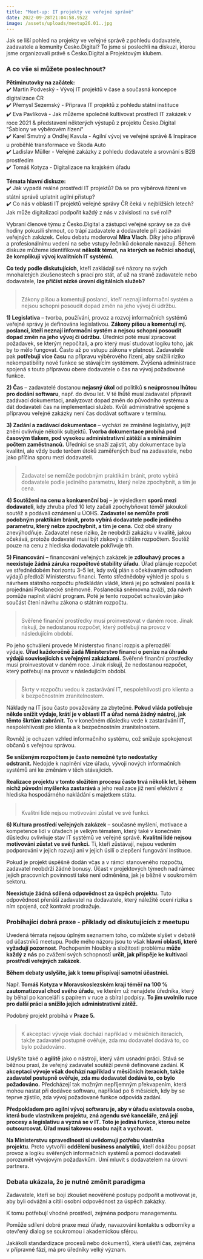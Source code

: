 ```yaml
---
title: "Meet-up: IT projekty ve veřejné správě"
date: 2022-09-28T21:04:58.952Z
image: /assets/uploads/meetup26.01..jpg
---
```

Jak se liší pohled na projekty ve veřejné správě z pohledu dodavatele, zadavatele a komunity Česko.Digital? To jsme si poslechli na diskuzi, kterou jsme organizovali právě s Česko.Digital a Projektovým klubem. 

### A co vše si můžete poslechnout?

**Pětiminutovky na začátek:**\
✔️ Martin Podveský - Vývoj IT projektů v čase a současná koncepce digitalizace ČR\
✔️ Přemysl Sezemský - Příprava IT projektů z pohledu státní instituce\
✔️ Eva Pavlíková - Jak můžeme společně kultivovat prostředí IT zakázek v roce 2021 & představení některých výstupů z projektu Česko.Digital "Šablony ve výběrovém řízení"\
✔️ Karel Smutný a Ondřej Kavula - Agilní vývoj ve veřejné správě & Inspirace u proběhlé transformace ve Škoda Auto\
✔️ Ladislav Müller - Veřejné zakázky z pohledu dodavatele a srovnání s B2B prostředím\
✔️ Tomáš Kotyza - Digitalizace na krajském úřadu

**Témata hlavní diskuze:**\
✔️ Jak vypadá reálné prostředí IT projektů? Dá se pro výběrová řízení ve státní správě uplatnit agilní přístup?\
✔️ Co nás v oblasti IT projektů veřejné správy ČR čeká v nejbližších letech? Jak může digitalizaci podpořit každý z nás v závislosti na své roli?

Vybraní členové týmu z Česko.Digital a zástupci veřejné správy se za dvě hodiny pokusili shrnout, co trápí zadavatele a dodavatele při zadávání veřejných zakázek. Celou debatu moderoval **Míra Vlach**. Díky jeho přípravě a profesionálnímu vedení na sebe vstupy řečníků dokonale navazují. Během diskuze můžeme identifikovat **několik témat, na kterých se řečníci shodují, že komplikují vývoj kvalitních IT systémů**.

**Co tedy podle diskutujících,** kteří zakládají své názory na svých mnohaletých zkušenostech s prací pro stát, ať už na straně zadavatele nebo dodavatele, **lze přičíst nízké úrovni digitálních služeb?**

> <br>Zákony píšou a komentují poslanci, kteří neznají informační systém a nejsou schopni posoudit dopad změn na jeho vývoj či údržbu.

**1) Legislativa** – tvorba, používání, provoz a rozvoj informačních systémů veřejné správy je definována legislativou. **Zákony píšou a komentují mj. poslanci, kteří neznají informační systém a nejsou schopni posoudit dopad změn na jeho vývoj či údržbu.** Úředníci poté musí zpracovat požadavek, se kterým nepočítali, a pro který musí studovat logiku toho, jak by to mělo fungovat. Často až po vstupu zákona v platnost. Zadavatelé pak **potřebují více času** na přípravu výběrového řízení, aby snížili riziko nekompatibility nové funkce se stávajícím systémem. Zvýšená administrace spojená s touto přípravou obere dodavatele o čas na vývoj požadované funkce.

**2) Čas** – zadavatelé dostanou **nejasný úkol** od politiků **s neúprosnou lhůtou pro dodání softwaru**, např. do dvou let. V té lhůtě musí zadavatel připravit zadávací dokumentaci, analyzovat dopad změn do původního systému a dát dodavateli čas na implementaci služeb. Kvůli administrativě spojené s přípravou veřejné zakázky není čas dodávat software v termínu.

**3) Zadání a zadávací dokumentace** – vychází ze zmíněné legislativy, jejíž znění ovlivňuje několik subjektů. **Tvorba dokumentace probíhá pod časovým tlakem, pod vysokou administrativní zátěží a s minimálním počtem zaměstnanců.** Úředníci se snaží zajistit, aby dokumentace byla kvalitní, ale vždy bude terčem útoků zaměřených buď na zadavatele, nebo jako příčina sporu mezi dodavateli.

> <br>Zadavatel se nemůže podobným praktikám bránit, proto vybírá dodavatele podle jediného parametru, který nelze zpochybnit, a tím je cena.

**4) Soutěžení na cenu a konkurenční boj** – je výsledkem **sporů mezi dodavateli**, kdy zhruba před 10 lety začali zpochybňovat téměř jakoukoli soutěž a podávali oznámení u ÚOHS. **Zadavatel se nemůže proti podobným praktikám bránit, proto vybírá dodavatele podle jediného parametru, který nelze zpochybnit, a tím je cena.** Což obě strany znevýhodňuje. Zadavatel nese riziko, že neobdrží zakázku v kvalitě, jakou očekává, protože dodavatel musí být ziskový s nižším rozpočtem. Soutěž pouze na cenu z hlediska dodavatele pokřivuje trh.

**5) Financování** – financování veřejných zakázek je **zdlouhavý proces a neexistuje žádná záruka rozpočtové stability úřadu**. Úřad plánuje rozpočet ve střednědobém horizontu 3–5 let, kdy svůj plán s očekávaným odhadem výdajů předloží Ministerstvu financí. Tento střednědobý výhled je spolu s návrhem státního rozpočtu předkládán vládě, která jej po schválení posílá k projednání Poslanecké sněmovně. Poslanecká sněmovna zváží, zda návrh pomůže naplnit vládní program. Poté je tento rozpočet schvalován jako součást čtení návrhu zákona o státním rozpočtu.

> <br>Svěřené finanční prostředky musí proinvestovat v daném roce. Jinak riskují, že nedostanou rozpočet, který potřebují na provoz v následujícím období.

Po jeho schválení provede Ministerstvo financí rozpis a přerozdělí výdaje. **Úřad každoročně žádá Ministerstvo financí o peníze na úhradu výdajů souvisejících s veřejnými zakázkami.** Svěřené finanční prostředky musí proinvestovat v daném roce. Jinak riskují, že nedostanou rozpočet, který potřebují na provoz v následujícím období.

> <br>Škrty v rozpočtu vedou k zastarávání IT, nespolehlivosti pro klienta a k bezpečnostním zranitelnostem.

Náklady na IT jsou často považovány za zbytečné. **Pokud vláda potřebuje někde snížit výdaje, krátí je v oblasti IT a úřad nemá žádný nástroj, jak těmto škrtům zabránit.** To v konečném důsledku vede k zastarávání IT, nespolehlivosti pro klienta a k bezpečnostním zranitelnostem.

Rovněž je ochuzen vzhled informačního systému, což snižuje spokojenost občanů s veřejnou správou.

**Se sníženým rozpočtem je často nemožné tyto nedostatky odstranit.** Nedojde k naplnění vize úřadu, vývoji nových informačních systémů ani ke změnám v těch stávajících.

**Realizace projektu v tomto složitém procesu často trvá několik let, během nichž původní myšlenka zastarává** a jeho realizace již není efektivní z hlediska hospodárného nakládání s majetkem státu. 

> <br>Kvalitní lidé nejsou motivováni zůstat ve své funkci.

**6) Kultura prostředí veřejných zakázek** – současné myšlení, motivace a kompetence lidí v úřadech je velkým tématem, který také v konečném důsledku ovlivňuje stav IT systémů ve veřejné správě. **Kvalitní lidé nejsou motivováni zůstat ve své funkci.** Ti, kteří zůstávají, nejsou vedením podporováni v jejich rozvoji ani v jejich úsilí o zlepšení fungování instituce.

Pokud je projekt úspěšně dodán včas a v rámci stanoveného rozpočtu, zadavatel neobdrží žádné bonusy. Účast v projektových týmech nad rámec jejich pracovních povinností také není odměněna, jak je běžné v soukromém sektoru.

**Neexistuje žádná sdílená odpovědnost za úspěch projektu.** Tuto odpovědnost přenáší zadavatel na dodavatele, který náležitě ocení rizika s ním spojená, což kontrakt prodražuje.

### Probíhající dobrá praxe - příklady od diskutujících z meetupu

Uvedená témata nejsou úplným seznamem toho, co můžete slyšet v debatě od účastníků meetupu. Podle mého názoru jsou to však **hlavní oblasti, které vyžadují pozornost**. Pochopením hloubky a složitosti problému **může každý z nás** po zvážení svých schopností **určit, jak přispěje ke kultivaci prostředí veřejných zakázek**.

**Během debaty uslyšíte, jak k tomu přispívají samotní účastníci.**

Např. **Tomáš Kotyza v Moravskoslezském kraji téměř na 100 % zautomatizoval chod svého úřadu**, ve kterém už nenajdete úředníka, který by běhal po kanceláři s papírem v ruce a sbíral podpisy. **To jim uvolnilo ruce pro další práci a snížilo jejich administrativní zátěž.**

Podobný projekt probíhá v **Praze 5.**

> <br>K akceptaci vývoje však dochází například v měsíčních iteracích, takže zadavatel postupně ověřuje, zda mu dodavatel dodává to, co bylo požadováno.

Uslyšíte také o **agilitě** jako o nástroji, který vám usnadní práci. Stává se běžnou praxí, že veřejný zadavatel soutěží pevně definované zadání. **K akceptaci vývoje však dochází například v měsíčních iteracích, takže zadavatel postupně ověřuje, zda mu dodavatel dodává to, co bylo požadováno.** Předcházejí tak možným nepříjemným překvapením, která mohou nastat při dodávce softwaru, například po 6 měsících, kdy by se teprve zjistilo, zda vývoj požadované funkce odpovídá zadání.

**Předpokladem pro agilní vývoj softwaru je, aby v úřadu existovala osoba, která bude vlastníkem projektu, zná agendu své kanceláře, zná její procesy a legislativu a vyzná se v IT. Toto je jediná funkce, kterou nelze outsourcovat. Úřad musí takovou osobu najít a vychovat.**

**Na Ministerstvu spravedlnosti si uvědomují potřebu vlastníka projektu.** Proto vytvořili **oddělení business analytiků**, kteří dokážou popsat provoz a logiku svěřených informačních systémů a pomoci dodavateli porozumět vývojovým požadavkům. Umí mluvit s dodavatelem na úrovni partnera.

### **Debata ukázala, že je nutné změnit paradigma**

Zadavatele, kteří se bojí zkoušet neověřené postupy podpořit a motivovat je, aby byli odvážní a cítili osobní odpovědnost za úspěch zakázky. 

K tomu potřebují vhodné prostředí, zejména podporu managementu.

Pomůže sdílení dobré praxe mezi úřady, navazování kontaktu s odborníky a otevřený dialog se soukromou i akademickou sférou.

Jakákoli standardizace procesů nebo dokumentů, která ušetří čas, zejména v přípravné fázi, má pro úředníky velký význam.

<!--EndFragment-->